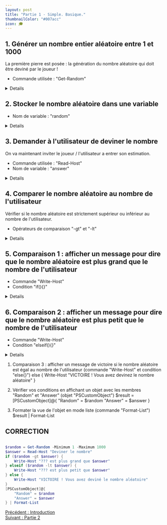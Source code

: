 ```yaml
---
layout: post
title: "Partie 1 - Simple. Basique."
thumbnailColor: "#007acc"
icon: 🎓
---
```


## 1. Générer un nombre entier aléatoire entre 1 et 1000

La première pierre est posée : la génération du nombre aléatoire qui doit être deviné par le joueur !

- Commande utilisée : "Get-Random"

<details>
  <code>Get-Random -Minimum 1 -Maximum 1000</code>
</details>

## 2. Stocker le nombre aléatoire dans une variable

- Nom de variable : "random"

<details>
  <code>$random = Get-Random -Minimum 1 -Maximum 1000</code>
</details>

## 3. Demander à l'utilisateur de deviner le nombre

On va maintenant inviter le joueur / l'utilisateur a entrer son estimation.

- Commande utilisée : "Read-Host"
- Nom de variable : "answer"

<details>

`$answer = Read-Host "Deviner le nombre"`

</details>

## 4. Comparer le nombre aléatoire au nombre de l'utilisateur

Vérifier si le nombre aléatoire est strictement supérieur ou inférieur au nombre de l'utilisateur.

- Opérateurs de comparaison "-gt" et "-lt"

<details>

```powershell

# Aléatoire est supérieur au nb utilisateur
$random -gt $answer
$answer -lt $random
# Aléatoire est plus petit que nb utilisateur
$random -lt $answer
$answer -gt $random

```

</details>

## 5. Comparaison 1 : afficher un message pour dire que le nombre aléatoire est plus grand que le nombre de l'utilisateur 

- Commande "Write-Host"
- Condition "if(){}"

<details>

```powershell

if ($random -gt $answer) { Write-Host "??? est plus grand que $answer" }

```

</details>

## 6. Comparaison 2 : afficher un message pour dire que le nombre aléatoire est plus petit que le nombre de l'utilisateur

- Commande "Write-Host"
- Condition "elseif(){}"

<details>

```powershell

elseif ($random -lt $answer) { Write-Host "??? est plus petit que $answer" }

```

</details>

1. Comparaison 3 : afficher un message de victoire si le nombre aléatoire est égal au nombre de l'utilisateur (commande "Write-Host" et condition "else{}")
else { Write-Host "VICTOIRE ! Vous avez devinez le nombre aléatoire" }

8. Vérifier vos conditions en affichant un objet avec les membres "Random" et "Answer" (objet "PSCustomObject")
$result = [PSCustomObject]@{
    "Random" = $random
    "Answer" = $answer
}

9. Formater la vue de l'objet en mode liste (commande "Format-List")
$result | Format-List

## CORRECTION 

```powershell

$random = Get-Random -Minimum 1 -Maximum 1000
$answer = Read-Host "Deviner le nombre"
if ($random -gt $answer) { 
    Write-Host "??? est plus grand que $answer"
} elseif ($random -lt $answer) {
    Write-Host "??? est plus petit que $answer"
} else {
    Write-Host "VICTOIRE ! Vous avez deviné le nombre aléatoire"
}
[PSCustomObject]@{
    "Random" = $random
    "Answer" = $answer
} | Format-List

```


<div class="buttons">
    <div class="buttonBack">
        <a href="/2022/10/21/cours-pratique-posh-0">Précédent : Introduction</a>
    </div>
    <div class="buttonNext">
        <a href="/2022/10/21/cours-pratique-posh-2">Suivant : Partie 2</a>
    </div>
</div>